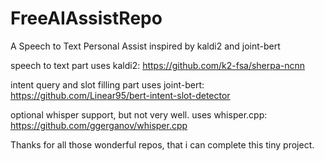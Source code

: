 # FreeAIAssistRepo
A Speech to Text Personal Assist inspired by kaldi2 and joint-bert

speech to text part uses kaldi2: https://github.com/k2-fsa/sherpa-ncnn

intent query and slot filling part uses joint-bert: https://github.com/Linear95/bert-intent-slot-detector

optional whisper support, but not very well. uses whisper.cpp: https://github.com/ggerganov/whisper.cpp

Thanks for all those wonderful repos, that i can complete this tiny project.
